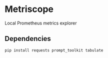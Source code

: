 # Metriscope
Local Prometheus metrics explorer

## Dependencies

```
pip install requests prompt_toolkit tabulate
```
